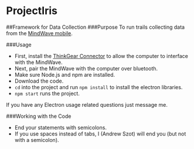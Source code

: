 # ProjectIris
##Framework for Data Collection
###Purpose
 To run trails collecting data from the [MindWave mobile](http://store.neurosky.com/pages/mindwave). 
 
###Usage
- First, install the [ThinkGear Connector](http://developer.neurosky.com/docs/doku.php?id=thinkgear_connector_tgc) to allow the computer to interface with the MindWave.
- Next, pair the MindWave with the computer over bluetooth.
- Make sure Node.js and npm are installed. 
- Download the code.
- `cd` into the project and run `npm install` to install the electron libraries.
- `npm start` runs the project. 

 If you have any Electron usage related questions just message me. 
 
###Working with the Code
- End your statements with semicolons.
- If you use spaces instead of tabs, I (Andrew Szot) will end you (but not with a semicolon). 

